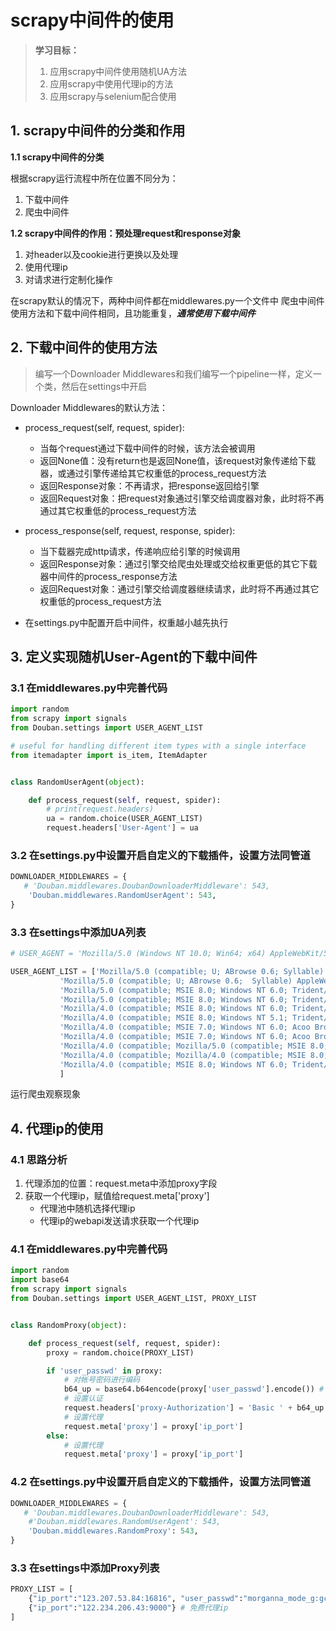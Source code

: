 # scrapy中间件的使用

> **学习目标：**
> 1. 应用scrapy中间件使用随机UA方法
> 2. 应用scrapy中使用代理ip的方法
> 3. 应用scrapy与selenium配合使用

## 1. scrapy中间件的分类和作用

**1.1 scrapy中间件的分类**

根据scrapy运行流程中所在位置不同分为：

1. 下载中间件
2. 爬虫中间件

**1.2 scrapy中间件的作用：预处理request和response对象**

1. 对header以及cookie进行更换以及处理
2. 使用代理ip
3. 对请求进行定制化操作

在scrapy默认的情况下，两种中间件都在middlewares.py一个文件中
爬虫中间件使用方法和下载中间件相同，且功能重复，***通常使用下载中间件***

## 2. 下载中间件的使用方法

> 编写一个Downloader Middlewares和我们编写一个pipeline一样，定义一个类，然后在settings中开启

Downloader Middlewares的默认方法：

* process_request(self, request, spider):
  * 当每个request通过下载中间件的时候，该方法会被调用
  * 返回None值：没有return也是返回None值，该request对象传递给下载器，或通过引擎传递给其它权重低的process_request方法
  * 返回Response对象：不再请求，把response返回给引擎
  * 返回Request对象：把request对象通过引擎交给调度器对象，此时将不再通过其它权重低的process_request方法

* process_response(self, request, response, spider):
  * 当下载器完成http请求，传递响应给引擎的时候调用
  * 返回Response对象：通过引擎交给爬虫处理或交给权重更低的其它下载器中间件的process_response方法
  * 返回Request对象：通过引擎交给调度器继续请求，此时将不再通过其它权重低的process_request方法

* 在settings.py中配置开启中间件，权重越小越先执行

## 3. 定义实现随机User-Agent的下载中间件

### 3.1 在middlewares.py中完善代码

```python
import random
from scrapy import signals
from Douban.settings import USER_AGENT_LIST

# useful for handling different item types with a single interface
from itemadapter import is_item, ItemAdapter


class RandomUserAgent(object):

    def process_request(self, request, spider):
        # print(request.headers)
        ua = random.choice(USER_AGENT_LIST)
        request.headers['User-Agent'] = ua
```

### 3.2 在settings.py中设置开启自定义的下载插件，设置方法同管道

```python
DOWNLOADER_MIDDLEWARES = {
   # 'Douban.middlewares.DoubanDownloaderMiddleware': 543,
    'Douban.middlewares.RandomUserAgent': 543,
}
```

### 3.3 在settings中添加UA列表

```python
# USER_AGENT = 'Mozilla/5.0 (Windows NT 10.0; Win64; x64) AppleWebKit/537.36 (KHTML, like Gecko) Chrome/84.0.4147.89 Safari/537.36'

USER_AGENT_LIST = ['Mozilla/5.0 (compatible; U; ABrowse 0.6; Syllable) AppleWebKit/420+ (KHTML, like Gecko)',
           'Mozilla/5.0 (compatible; U; ABrowse 0.6;  Syllable) AppleWebKit/420+ (KHTML, like Gecko)',
           'Mozilla/5.0 (compatible; MSIE 8.0; Windows NT 6.0; Trident/4.0; Acoo Browser 1.98.744; .NET CLR 3.5.30729)',
           'Mozilla/5.0 (compatible; MSIE 8.0; Windows NT 6.0; Trident/4.0; Acoo Browser 1.98.744; .NET CLR   3.5.30729)',
           'Mozilla/4.0 (compatible; MSIE 8.0; Windows NT 6.0; Trident/4.0;   Acoo Browser; GTB5; Mozilla/4.0 (compatible; MSIE 6.0; Windows NT 5.1;   SV1) ; InfoPath.1; .NET CLR 3.5.30729; .NET CLR 3.0.30618)',
           'Mozilla/4.0 (compatible; MSIE 8.0; Windows NT 5.1; Trident/4.0; SV1; Acoo Browser; .NET CLR 2.0.50727; .NET CLR 3.0.4506.2152; .NET CLR 3.5.30729; Avant Browser)',
           'Mozilla/4.0 (compatible; MSIE 7.0; Windows NT 6.0; Acoo Browser; SLCC1;   .NET CLR 2.0.50727; Media Center PC 5.0; .NET CLR 3.0.04506)',
           'Mozilla/4.0 (compatible; MSIE 7.0; Windows NT 6.0; Acoo Browser; GTB5; Mozilla/4.0 (compatible; MSIE 6.0; Windows NT 5.1; SV1) ; Maxthon; InfoPath.1; .NET CLR 3.5.30729; .NET CLR 3.0.30618)',
           'Mozilla/4.0 (compatible; Mozilla/5.0 (compatible; MSIE 8.0; Windows NT 6.0; Trident/4.0; Acoo Browser 1.98.744; .NET CLR 3.5.30729); Windows NT 5.1; Trident/4.0)',
           'Mozilla/4.0 (compatible; Mozilla/4.0 (compatible; MSIE 8.0; Windows NT 5.1; Trident/4.0; GTB6; Acoo Browser; .NET CLR 1.1.4322; .NET CLR 2.0.50727); Windows NT 5.1; Trident/4.0; Maxthon; .NET CLR 2.0.50727; .NET CLR 1.1.4322; InfoPath.2)',
           'Mozilla/4.0 (compatible; MSIE 8.0; Windows NT 6.0; Trident/4.0; Acoo Browser; GTB6; Mozilla/4.0 (compatible; MSIE 6.0; Windows NT 5.1; SV1) ; InfoPath.1; .NET CLR 3.5.30729; .NET CLR 3.0.30618)'
           ]
```

运行爬虫观察现象

## 4. 代理ip的使用

### 4.1 思路分析

1. 代理添加的位置：request.meta中添加proxy字段
2. 获取一个代理ip，赋值给request.meta['proxy']
   * 代理池中随机选择代理ip
   * 代理ip的webapi发送请求获取一个代理ip

### 4.1 在middlewares.py中完善代码

```python
import random
import base64
from scrapy import signals
from Douban.settings import USER_AGENT_LIST, PROXY_LIST


class RandomProxy(object):

    def process_request(self, request, spider):
        proxy = random.choice(PROXY_LIST)

        if 'user_passwd' in proxy:
            # 对帐号密码进行编码
            b64_up = base64.b64encode(proxy['user_passwd'].encode()) # 传入的是bytes类型
            # 设置认证
            request.headers['proxy-Authorization'] = 'Basic ' + b64_up.decode() # Basic后面要跟空格
            # 设置代理
            request.meta['proxy'] = proxy['ip_port']
        else:
            # 设置代理
            request.meta['proxy'] = proxy['ip_port']
```

### 4.2 在settings.py中设置开启自定义的下载插件，设置方法同管道

```python
DOWNLOADER_MIDDLEWARES = {
   # 'Douban.middlewares.DoubanDownloaderMiddleware': 543,
    #'Douban.middlewares.RandomUserAgent': 543,
    'Douban.middlewares.RandomProxy': 543,
}
```

### 3.3 在settings中添加Proxy列表

```python
PROXY_LIST = [
    {"ip_port":"123.207.53.84:16816", "user_passwd":"morganna_mode_g:gcc22qxp"}, # 收费代理ip,有账号密码
    {"ip_port":"122.234.206.43:9000"} # 免费代理ip
]
```